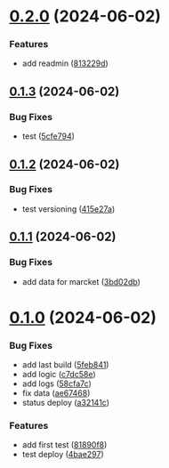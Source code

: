 # [0.2.0](https://github.com/allnnde/get_last_deployment/compare/v0.1.3...v0.2.0) (2024-06-02)


### Features

* add readmin ([813229d](https://github.com/allnnde/get_last_deployment/commit/813229d0ce10e13cb752f2b97e25b9bb98aaf31d))



## [0.1.3](https://github.com/allnnde/get_last_deployment/compare/v0.1.2...v0.1.3) (2024-06-02)


### Bug Fixes

* test ([5cfe794](https://github.com/allnnde/get_last_deployment/commit/5cfe794336b4aadc2e849ce28088b3272334e3ee))



## [0.1.2](https://github.com/allnnde/get_last_deployment/compare/v0.1.1...v0.1.2) (2024-06-02)


### Bug Fixes

* test versioning ([415e27a](https://github.com/allnnde/get_last_deployment/commit/415e27affca46333daabdd4b5d848b5226240de2))



## [0.1.1](https://github.com/allnnde/get_last_deployment/compare/v0.1.0...v0.1.1) (2024-06-02)


### Bug Fixes

* add data for marcket ([3bd02db](https://github.com/allnnde/get_last_deployment/commit/3bd02dbeec8c1319d5a115e533a3dd5b504bdac9))



# [0.1.0](https://github.com/allnnde/get_last_deployment/compare/5feb84172dbc42975bdbe07a6ad2073b99fdfa85...v0.1.0) (2024-06-02)


### Bug Fixes

* add last build ([5feb841](https://github.com/allnnde/get_last_deployment/commit/5feb84172dbc42975bdbe07a6ad2073b99fdfa85))
* add logic ([c7dc58e](https://github.com/allnnde/get_last_deployment/commit/c7dc58ea5a9d2cbde174a0102750bbca5db1fe28))
* add logs ([58cfa7c](https://github.com/allnnde/get_last_deployment/commit/58cfa7c40a084f2cf7422a7bfa72079eac34b77d))
* fix data ([ae67468](https://github.com/allnnde/get_last_deployment/commit/ae6746837221c36f4abc88b2cd9fa56dc90e74eb))
* status deploy ([a32141c](https://github.com/allnnde/get_last_deployment/commit/a32141c4cf1a32561780ff9c0778f677d7c62d57))


### Features

* add first test ([81890f8](https://github.com/allnnde/get_last_deployment/commit/81890f8458f8eb98d1f13cbb6198ed52e36c2924))
* test deploy ([4bae297](https://github.com/allnnde/get_last_deployment/commit/4bae297db4cdcd2ac5e861c2354a20dd0c6d9678))



